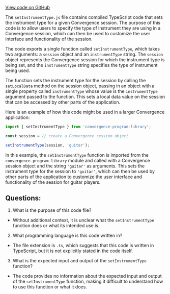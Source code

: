 [View code on GitHub](https://github.com/convergence-rfq/convergence-program-library/risk-engine/js/generated/instructions/setInstrumentType.js.map)

The `setInstrumentType.js` file contains compiled TypeScript code that sets the instrument type for a given Convergence session. The purpose of this code is to allow users to specify the type of instrument they are using in a Convergence session, which can then be used to customize the user interface and functionality of the session.

The code exports a single function called `setInstrumentType`, which takes two arguments: a `session` object and an `instrumentType` string. The `session` object represents the Convergence session for which the instrument type is being set, and the `instrumentType` string specifies the type of instrument being used.

The function sets the instrument type for the session by calling the `setLocalData` method on the session object, passing in an object with a single property called `instrumentType` whose value is the `instrumentType` argument passed to the function. This sets a local data value on the session that can be accessed by other parts of the application.

Here is an example of how this code might be used in a larger Convergence application:

```javascript
import { setInstrumentType } from 'convergence-program-library';

const session = // create a Convergence session object

setInstrumentType(session, 'guitar');
```

In this example, the `setInstrumentType` function is imported from the `convergence-program-library` module and called with a Convergence session object and the string `'guitar'` as arguments. This sets the instrument type for the session to `'guitar'`, which can then be used by other parts of the application to customize the user interface and functionality of the session for guitar players.
## Questions: 
 1. What is the purpose of this code file?
- Without additional context, it is unclear what the `setInstrumentType` function does or what its intended use is.

2. What programming language is this code written in?
- The file extension is `.ts`, which suggests that this code is written in TypeScript, but it is not explicitly stated in the code itself.

3. What is the expected input and output of the `setInstrumentType` function?
- The code provides no information about the expected input and output of the `setInstrumentType` function, making it difficult to understand how to use this function or what it does.